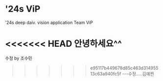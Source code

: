 # '24s ViP
'24s deep daiv. vision application Team ViP

<<<<<<< HEAD
안녕하세요^^
=======
수정 by 조수민
>>>>>>> e95117b449678d85c463d31495513c63a940fc5f
---수정.....김예찐